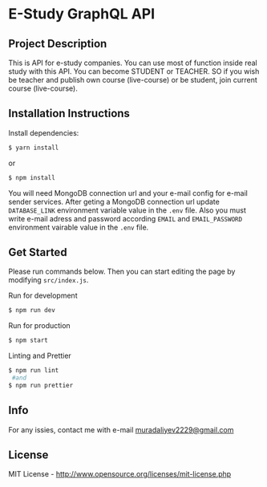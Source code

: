 # E-Study GraphQL API


## Project Description
This is API for e-study companies. You can use most of function inside real study with this API.
You can become STUDENT or TEACHER. SO if you wish be teacher and publish own course (live-course) or
be student, join current course (live-course).


 ## Installation Instructions
 Install dependencies:
```sh
$ yarn install
``` 
or 

```sh
$ npm install
``` 

You will need MongoDB connection url and your e-mail config  for e-mail sender services.
After geting a MongoDB connection url  update `DATABASE_LINK` environment variable value in the `.env` file.
Also you must write e-mail adress and password according `EMAIL` and `EMAIL_PASSWORD` environment vairable value in the 
`.env` file.


## Get Started
Please run commands below. Then you can start editing the page by modifying `src/index.js`. 


Run for development 

```sh
$ npm run dev 
```

 Run for production 

```sh
$ npm start
```

Linting and Prettier  

```sh
$ npm run lint 
 #and
$ npm run prettier
```


## Info 

For any issies, contact me with e-mail muradaliyev2229@gmail.com

## License
MIT License - <http://www.opensource.org/licenses/mit-license.php>
